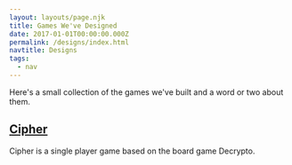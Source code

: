 ```yaml
---
layout: layouts/page.njk
title: Games We've Designed
date: 2017-01-01T00:00:00.000Z
permalink: /designs/index.html
navtitle: Designs
tags:
  - nav
---
```


Here's a small collection of the games we've built and a word or two about them.

## [Cipher](http://cipher.playthistonight.com)

Cipher is a single player game based on the board game Decrypto.

